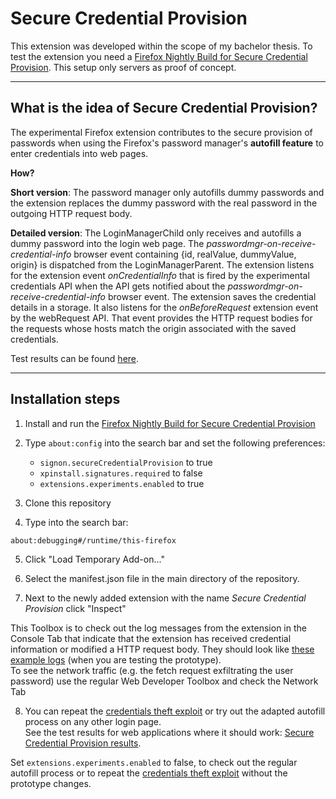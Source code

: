 # Secure Credential Provision

This extension was developed within the scope of my bachelor thesis. To test the extension you need a [Firefox Nightly Build for Secure Credential Provision](https://github.com/1rneh/secure-credential-provision-extension#readme). This setup only servers as proof of concept.

---

## What is the idea of Secure Credential Provision?

The experimental Firefox extension contributes to the secure provision of passwords when using the Firefox's password manager's **autofill feature** to enter credentials into web pages.

**How?**

**Short version**: The password manager only autofills dummy passwords and the extension replaces the dummy password with the real password in the outgoing HTTP request body.

**Detailed version**:
The LoginManagerChild only receives and autofills a dummy password into the login web page. The _passwordmgr-on-receive-credential-info_ browser event containing {id, realValue, dummyValue, origin} is dispatched from the LoginManagerParent. The extension listens for the extension event _onCredentialInfo_ that is fired by the experimental credentials API when the API gets notified about the _passwordmgr-on-receive-credential-info_ browser event. The extension saves the credential details in a storage. It also listens for the _onBeforeRequest_ extension event by the webRequest API. That event provides the HTTP request bodies for the requests whose hosts match the origin associated with the saved credentials.

Test results can be found [here](https://github.com/1rneh/secure-credential-provision-extension/tree/main/test-results).

---

## Installation steps

1. Install and run the [Firefox Nightly Build for Secure Credential Provision](https://github.com/1rneh/firefox-nightly-builds-secure-credential-provision)

2. Type `about:config` into the search bar and set the following preferences:

   - `signon.secureCredentialProvision` to true
   - `xpinstall.signatures.required` to false
   - `extensions.experiments.enabled` to true

3. Clone this repository

4. Type into the search bar:

```
about:debugging#/runtime/this-firefox
```

5. Click "Load Temporary Add-on..."

6. Select the manifest.json file in the main directory of the repository.

7. Next to the newly added extension with the name _Secure Credential Provision_ click "Inspect"

This Toolbox is to check out the log messages from the extension in the Console Tab that indicate that the extension has received credential information or modified a HTTP request body. They should look like [these example logs](https://github.com/1rneh/secure-credential-provision-extension/tree/main/test-results) (when you are testing the prototype).\
To see the network traffic (e.g. the fetch request exfiltrating the user password) use the regular Web Developer Toolbox and check the Network Tab

8. You can repeat the [credentials theft exploit](https://github.com/1rneh/capture-credentials-exploit) or try out the adapted autofill process on any other login page. \
   See the test results for web applications where it should work: [Secure Credential Provision results](./Secure_Credential_Provision_Test_Results.pdf).

Set `extensions.experiments.enabled` to false, to check out the regular autofill process or to repeat the [credentials theft exploit](https://github.com/1rneh/capture-credentials-exploit) without the prototype changes.
